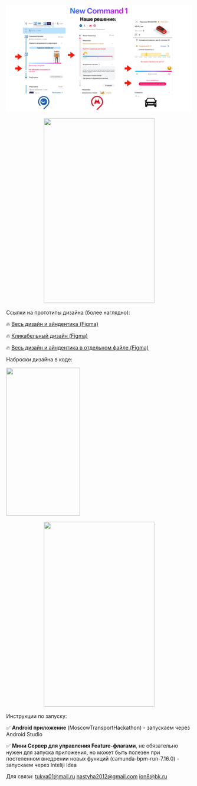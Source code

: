 
<p align="center">
<img src="https://github.com/Murad255/CP_progect/blob/main/title3.png">
</p>

<p align="center">
<img src="https://github.com/Murad255/CP_progect/blob/main/anim2.gif" width="300" height="500">
</p>

Ссылки на прототипы дизайна (более наглядно):

🔥  [Весь дизайн и айндентика (Figma)](https://www.figma.com/file/6wraGpr5ospl8eo7SVd8bZ/Untitled?node-id=0%3A1)

🔥  [Кликабельный дизайн (Figma)](https://www.figma.com/proto/6wraGpr5ospl8eo7SVd8bZ/Untitled?page-id=0%3A1&node-id=57%3A3407&viewport=241%2C48%2C0.3&scaling=scale-down&starting-point-node-id=56%3A147&show-proto-sidebar=1 )

🔥  [Весь дизайн и айндентика в отдельном файле (Figma)](https://github.com/Murad255/CP_progect/blob/main/prototype_figma.fig)

Наброски дизайна в коде:

<img src="https://github.com/Murad255/CP_progect/blob/main/scrn.gif" width="200" height="400" />


<p align="center">
<img src="https://github.com/Murad255/CP_progect/blob/main/anim2.gif" width="300" height="500">
</p>
Инструкции по запуску:

✅  **Android приложение** (MoscowTransportHackathon) - запускаем через Android Studio

✅  **Мини Сервер для управления Feature-флагами**, не обязательно нужен для запуска приложения, но может быть полезен при постепенном внедрении новых функций (camunda-bpm-run-7.16.0) - запускаем через Inteliji Idea

Для связи: 
tukva01@mail.ru
nastyha2012@gmail.com
ion8@bk.ru
